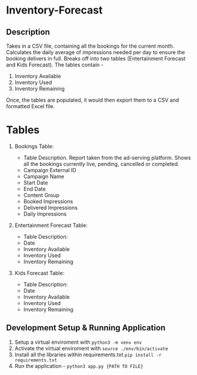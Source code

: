 # Inventory-Forecast

## Description
Takes in a CSV file, containing all the bookings for the current month. Calculates the daily average of impressions needed per day to ensure the booking delivers in full.
Breaks off into two tables (Entertainment Forecast and Kids Forecast). The tables contain -
1. Inventory Available
2. Inventory Used
3. Inventory Remaining

Once, the tables are populated, it would then export them to a CSV and formatted Excel file.

# Tables
1. Bookings Table: 
   - Table Description. Report taken from the ad-serving platform. Shows all the bookings currently live, pending, cancelled or completed.
   - Campaign External ID
   - Campaign Name
   - Start Date
   - End Date
   - Content Group
   - Booked Impressions
   - Delivered Impressions
   - Daily Impressions

2. Entertainment Forecast Table:
   - Table Description:
   - Date
   - Inventory Available
   - Inventory Used
   - Inventory Remaining


3. Kids Forecast Table:
   - Table Description:
   - Date
   - Inventory Available
   - Inventory Used
   - Inventory Remaining

## Development Setup & Running Application
1. Setup a virtual enviroment with `python3 -m venv env`
2. Activate the virtual enviroment with `source ./env/bin/activate`
3. Install all the libraries within requirements.txt `pip install -r requirements.txt`
4. Run the application - `python3 app.py {PATH TO FILE}`
